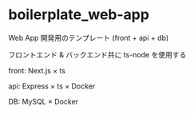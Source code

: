 # boilerplate_web-app

Web App 開発用のテンプレート (front + api + db)

フロントエンド & バックエンド共に ts-node を使用する

front: Next.js × ts

api: Express × ts × Docker

DB: MySQL × Docker

